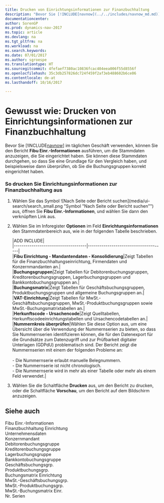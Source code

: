 ```yaml
---
title: Drucken von Einrichtungsinformationen zur Finanzbuchhaltung
description: "Bevor Sie [!INCLUDE[navnow](../../includes/navnow_md.md)] im täglichen Geschäft verwenden, können Sie den Bericht **Fibu Einr.-Informationen** ausführen, um die Stammdaten anzuzeigen, die Sie eingerichtet haben. Sie können diese Stammdaten durchgehen, so dass Sie eine Grundlage für den Vergleich haben, und beispielsweise dann überprüfen, ob Sie die Buchungsgruppen korrekt eingerichtet haben."
documentationcenter: 
author: SorenGP
ms.prod: dynamics-nav-2017
ms.topic: article
ms.devlang: na
ms.tgt_pltfrm: na
ms.workload: na
ms.search.keywords: 
ms.date: 07/01/2017
ms.author: sgroespe
ms.translationtype: HT
ms.sourcegitcommit: 4fefaef7380ac10836fcac404eea006f55d8556f
ms.openlocfilehash: 35c3db257826dc724f459f2af3eb488602b6ce06
ms.contentlocale: de-at
ms.lasthandoff: 10/16/2017

---
```

# <a name="how-to-print-general-ledger-setup-information"></a>Gewusst wie: Drucken von Einrichtungsinformationen zur Finanzbuchhaltung
Bevor Sie [!INCLUDE[navnow](../../includes/navnow_md.md)] im täglichen Geschäft verwenden, können Sie den Bericht **Fibu Einr.-Informationen** ausführen, um die Stammdaten anzuzeigen, die Sie eingerichtet haben. Sie können diese Stammdaten durchgehen, so dass Sie eine Grundlage für den Vergleich haben, und beispielsweise dann überprüfen, ob Sie die Buchungsgruppen korrekt eingerichtet haben.  
  
### <a name="to-print-general-ledger-setup-information"></a>So drucken Sie Einrichtungsinformationen zur Finanzbuchhaltung aus  
  
1.  Wählen Sie das Symbol ![Nach Seite oder Bericht suchen](media/ui-search/search_small.png "Symbol "Nach Seite oder Bericht suchen"") aus, öffnen Sie **Fibu Einr.-Informationen**, und wählen Sie dann den verknüpften Link aus.  
  
2.  Wählen Sie im Inforegister **Optionen** im Feld **Einrichtungsinformationen** den Stammdatenbereich aus, wie in der folgenden Tabelle beschrieben.  
  
    |ADD INCLUDE<!--[!INCLUDE[bp_optionsheading](../../includes/bp_tabledescription_md.md)]-->|  
    |-------------------------------------|---------------------------------------|  
    |**Fibu Einrichtung - Mandantendaten - Konsolidierung**|Zeigt Tabellen für die Finanzbuchhaltungseinrichtung, Firmendaten und Konzernmandanten an.|  
    |**Buchungsgruppen**|Zeigt Tabellen für Debitorenbuchungsgruppen, Kreditorenbuchungsgruppen, Lagerbuchungsgruppen und Bankkontobuchungsgruppen an.|  
    |**Buchungsmatrix**|Zeigt Tabellen für Geschäftsbuchungsgruppen, Produktbuchungsgruppen und allgemeine Buchungsgruppen an.|  
    |**VAT-Einrichtung**|Zeigt Tabellen für MwSt.-Geschäftsbuchungsgruppen, MwSt.-Produktbuchungsgruppen sowie MwSt.-Buchungsmatrixtabellen an.|  
    |**Herkunftscode - Ursachencode**|Zeigt Quelltabellen, Herkunftscodeeinrichtungstabellen und Ursachencodetabellen an.|  
    |**Nummernkreis überprüfen**|Wählen Sie diese Option aus, um eine Übersicht über die Verwendung der Nummernserien zu bieten, so dass Sie Nummernserien identifizieren können, die für den Datenexport für die Grundsätze zum Datenzugriff und zur Prüfbarkeit digitaler Unterlagen (GDPdU) problematisch sind. Der Bericht zeigt die Nummernserien mit einem der folgenden Probleme an:<br /><br /> -   Die Nummernserie erlaubt manuelle Belegnummern.<br />-   Die Nummernserie ist nicht chronologisch.<br />-   Die Nummernserie wird in mehr als einer Tabelle oder mehr als einem Feld verwendet.|  
  
3.  Wählen Sie die Schaltfläche **Drucken** aus, um den Bericht zu drucken, oder die Schaltfläche **Vorschau**, um den Bericht auf dem Bildschirm anzuzeigen.  
  
## <a name="see-also"></a>Siehe auch  
 Fibu Einr.-Informationen   
 Finanzbuchhaltung Einrichtung   
 Unternehmensdaten   
 Konzernmandant   
 Debitorenbuchungsgruppe   
 Kreditorenbuchungsgruppe   
 Lagerbuchungsgruppe   
 Bankkontobuchungsgruppe   
 Geschäftsbuchungsgrp.   
 Produktbuchungsgrp.   
 Buchungsmatrix Einrichtung   
 MwSt.-Geschäftsbuchungsgrp.   
 MwSt.-Produktbuchungsgrp.   
 MwSt.-Buchungsmatrix Einr.   
 Nr. Serien
